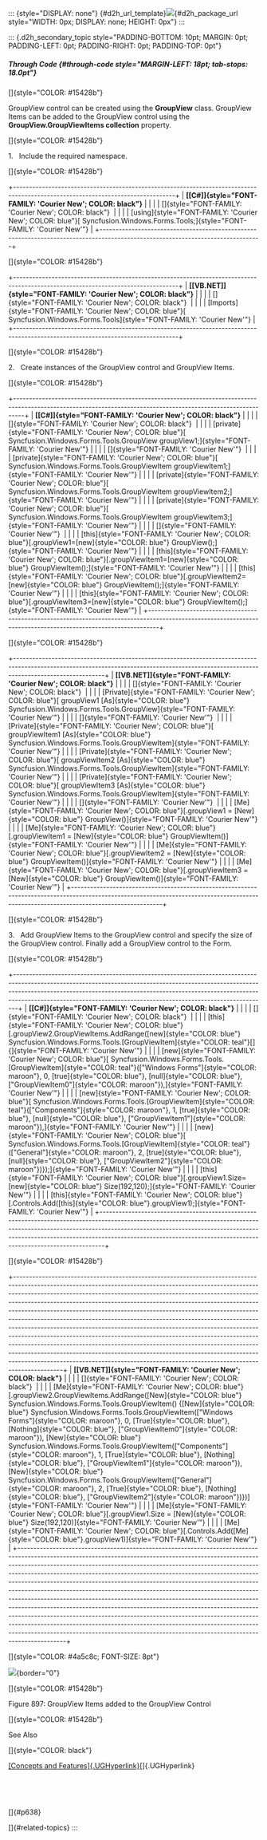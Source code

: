 ::: {style="DISPLAY: none"}
[](ms-xhelp:///?Id=d2h_url_template){#d2h_url_template}![](!package_url!){#d2h_package_url style="WIDTH: 0px; DISPLAY: none; HEIGHT: 0px"}
:::

::: {.d2h_secondary_topic style="PADDING-BOTTOM: 10pt; MARGIN: 0pt; PADDING-LEFT: 0pt; PADDING-RIGHT: 0pt; PADDING-TOP: 0pt"}
##### Through Code {#through-code style="MARGIN-LEFT: 18pt; tab-stops: 18.0pt"}

[]{style="COLOR: #15428b"} 

GroupView control can be created using the **GroupView** class. GroupView Items can be added to the GroupView control using the **GroupView.GroupViewItems collection** property.

[]{style="COLOR: #15428b"} 

1.   Include the required namespace.

[]{style="COLOR: #15428b"} 

+--------------------------------------------------------------------------------------------------------------------------------+
| **[\[C#\]]{style="FONT-FAMILY: 'Courier New'; COLOR: black"}**                                                                 |
|                                                                                                                                |
| []{style="FONT-FAMILY: 'Courier New'; COLOR: black"}                                                                           |
|                                                                                                                                |
| [using]{style="FONT-FAMILY: 'Courier New'; COLOR: blue"}[ Syncfusion.Windows.Forms.Tools;]{style="FONT-FAMILY: 'Courier New'"} |
+--------------------------------------------------------------------------------------------------------------------------------+

[]{style="COLOR: #15428b"} 

+---------------------------------------------------------------------------------------------------------------------------------+
| **[\[VB.NET\]]{style="FONT-FAMILY: 'Courier New'; COLOR: black"}**                                                              |
|                                                                                                                                 |
| []{style="FONT-FAMILY: 'Courier New'; COLOR: black"}                                                                            |
|                                                                                                                                 |
| [Imports]{style="FONT-FAMILY: 'Courier New'; COLOR: blue"}[ Syncfusion.Windows.Forms.Tools]{style="FONT-FAMILY: 'Courier New'"} |
+---------------------------------------------------------------------------------------------------------------------------------+

[]{style="COLOR: #15428b"} 

2.   Create instances of the GroupView control and GroupView Items.

[]{style="COLOR: #15428b"} 

+---------------------------------------------------------------------------------------------------------------------------------------------------------------+
| **[\[C#\]]{style="FONT-FAMILY: 'Courier New'; COLOR: black"}**                                                                                                |
|                                                                                                                                                               |
| []{style="FONT-FAMILY: 'Courier New'; COLOR: black"}                                                                                                          |
|                                                                                                                                                               |
| [private]{style="FONT-FAMILY: 'Courier New'; COLOR: blue"}[ Syncfusion.Windows.Forms.Tools.GroupView groupView1;]{style="FONT-FAMILY: 'Courier New'"}         |
|                                                                                                                                                               |
| []{style="FONT-FAMILY: 'Courier New'"}                                                                                                                        |
|                                                                                                                                                               |
| [private]{style="FONT-FAMILY: 'Courier New'; COLOR: blue"}[ Syncfusion.Windows.Forms.Tools.GroupViewItem groupViewItem1;]{style="FONT-FAMILY: 'Courier New'"} |
|                                                                                                                                                               |
| [private]{style="FONT-FAMILY: 'Courier New'; COLOR: blue"}[ Syncfusion.Windows.Forms.Tools.GroupViewItem groupViewItem2;]{style="FONT-FAMILY: 'Courier New'"} |
|                                                                                                                                                               |
| [private]{style="FONT-FAMILY: 'Courier New'; COLOR: blue"}[ Syncfusion.Windows.Forms.Tools.GroupViewItem groupViewItem3;]{style="FONT-FAMILY: 'Courier New'"} |
|                                                                                                                                                               |
| []{style="FONT-FAMILY: 'Courier New'"}                                                                                                                        |
|                                                                                                                                                               |
| [this]{style="FONT-FAMILY: 'Courier New'; COLOR: blue"}[.groupView1=[new]{style="COLOR: blue"} GroupView();]{style="FONT-FAMILY: 'Courier New'"}              |
|                                                                                                                                                               |
| [this]{style="FONT-FAMILY: 'Courier New'; COLOR: blue"}[.groupViewItem1=[new]{style="COLOR: blue"} GroupViewItem();]{style="FONT-FAMILY: 'Courier New'"}      |
|                                                                                                                                                               |
| [this]{style="FONT-FAMILY: 'Courier New'; COLOR: blue"}[.groupViewItem2=[new]{style="COLOR: blue"} GroupViewItem();]{style="FONT-FAMILY: 'Courier New'"}      |
|                                                                                                                                                               |
| [this]{style="FONT-FAMILY: 'Courier New'; COLOR: blue"}[.groupViewItem3=[new]{style="COLOR: blue"} GroupViewItem();]{style="FONT-FAMILY: 'Courier New'"}      |
+---------------------------------------------------------------------------------------------------------------------------------------------------------------+

[]{style="COLOR: #15428b"} 

+----------------------------------------------------------------------------------------------------------------------------------------------------------------------------------------+
| **[\[VB.NET\]]{style="FONT-FAMILY: 'Courier New'; COLOR: black"}**                                                                                                                     |
|                                                                                                                                                                                        |
| []{style="FONT-FAMILY: 'Courier New'; COLOR: black"}                                                                                                                                   |
|                                                                                                                                                                                        |
| [Private]{style="FONT-FAMILY: 'Courier New'; COLOR: blue"}[ groupView1 [As]{style="COLOR: blue"} Syncfusion.Windows.Forms.Tools.GroupView]{style="FONT-FAMILY: 'Courier New'"}         |
|                                                                                                                                                                                        |
| []{style="FONT-FAMILY: 'Courier New'"}                                                                                                                                                 |
|                                                                                                                                                                                        |
| [Private]{style="FONT-FAMILY: 'Courier New'; COLOR: blue"}[ groupViewItem1 [As]{style="COLOR: blue"} Syncfusion.Windows.Forms.Tools.GroupViewItem]{style="FONT-FAMILY: 'Courier New'"} |
|                                                                                                                                                                                        |
| [Private]{style="FONT-FAMILY: 'Courier New'; COLOR: blue"}[ groupViewItem2 [As]{style="COLOR: blue"} Syncfusion.Windows.Forms.Tools.GroupViewItem]{style="FONT-FAMILY: 'Courier New'"} |
|                                                                                                                                                                                        |
| [Private]{style="FONT-FAMILY: 'Courier New'; COLOR: blue"}[ groupViewItem3 [As]{style="COLOR: blue"} Syncfusion.Windows.Forms.Tools.GroupViewItem]{style="FONT-FAMILY: 'Courier New'"} |
|                                                                                                                                                                                        |
| []{style="FONT-FAMILY: 'Courier New'"}                                                                                                                                                 |
|                                                                                                                                                                                        |
| [Me]{style="FONT-FAMILY: 'Courier New'; COLOR: blue"}[.groupView1 = [New]{style="COLOR: blue"} GroupView()]{style="FONT-FAMILY: 'Courier New'"}                                        |
|                                                                                                                                                                                        |
| [Me]{style="FONT-FAMILY: 'Courier New'; COLOR: blue"}[.groupViewItem1 = [New]{style="COLOR: blue"} GroupViewItem()]{style="FONT-FAMILY: 'Courier New'"}                                |
|                                                                                                                                                                                        |
| [Me]{style="FONT-FAMILY: 'Courier New'; COLOR: blue"}[.groupViewItem2 = [New]{style="COLOR: blue"} GroupViewItem()]{style="FONT-FAMILY: 'Courier New'"}                                |
|                                                                                                                                                                                        |
| [Me]{style="FONT-FAMILY: 'Courier New'; COLOR: blue"}[.groupViewItem3 = [New]{style="COLOR: blue"} GroupViewItem()]{style="FONT-FAMILY: 'Courier New'"}                                |
+----------------------------------------------------------------------------------------------------------------------------------------------------------------------------------------+

[]{style="COLOR: #15428b"} 

3.   Add GroupView Items to the GroupView control and specify the size of the GroupView control. Finally add a GroupView control to the Form.

[]{style="COLOR: #15428b"} 

+-------------------------------------------------------------------------------------------------------------------------------------------------------------------------------------------------------------------------------------------------------------------------------------------------------------------------+
| **[\[C#\]]{style="FONT-FAMILY: 'Courier New'; COLOR: black"}**                                                                                                                                                                                                                                                          |
|                                                                                                                                                                                                                                                                                                                         |
| []{style="FONT-FAMILY: 'Courier New'; COLOR: black"}                                                                                                                                                                                                                                                                    |
|                                                                                                                                                                                                                                                                                                                         |
| [this]{style="FONT-FAMILY: 'Courier New'; COLOR: blue"}[.groupView2.GroupViewItems.AddRange([new]{style="COLOR: blue"} Syncfusion.Windows.Forms.Tools.[GroupViewItem]{style="COLOR: teal"}\[\] {]{style="FONT-FAMILY: 'Courier New'"}                                                                                   |
|                                                                                                                                                                                                                                                                                                                         |
| [new]{style="FONT-FAMILY: 'Courier New'; COLOR: blue"}[ Syncfusion.Windows.Forms.Tools.[GroupViewItem]{style="COLOR: teal"}([\"Windows Forms\"]{style="COLOR: maroon"}, 0, [true]{style="COLOR: blue"}, [null]{style="COLOR: blue"}, [\"GroupViewItem0\"]{style="COLOR: maroon"}),]{style="FONT-FAMILY: 'Courier New'"} |
|                                                                                                                                                                                                                                                                                                                         |
| [new]{style="FONT-FAMILY: 'Courier New'; COLOR: blue"}[ Syncfusion.Windows.Forms.Tools.[GroupViewItem]{style="COLOR: teal"}([\"Components\"]{style="COLOR: maroon"}, 1, [true]{style="COLOR: blue"}, [null]{style="COLOR: blue"}, [\"GroupViewItem1\"]{style="COLOR: maroon"}),]{style="FONT-FAMILY: 'Courier New'"}    |
|                                                                                                                                                                                                                                                                                                                         |
| [new]{style="FONT-FAMILY: 'Courier New'; COLOR: blue"}[ Syncfusion.Windows.Forms.Tools.[GroupViewItem]{style="COLOR: teal"}([\"General\"]{style="COLOR: maroon"}, 2, [true]{style="COLOR: blue"}, [null]{style="COLOR: blue"}, [\"GroupViewItem2\"]{style="COLOR: maroon"})});]{style="FONT-FAMILY: 'Courier New'"}     |
|                                                                                                                                                                                                                                                                                                                         |
| [this]{style="FONT-FAMILY: 'Courier New'; COLOR: blue"}[.groupView1.Size=[new]{style="COLOR: blue"} Size(192,120);]{style="FONT-FAMILY: 'Courier New'"}                                                                                                                                                                 |
|                                                                                                                                                                                                                                                                                                                         |
| [this]{style="FONT-FAMILY: 'Courier New'; COLOR: blue"}[.Controls.Add([this]{style="COLOR: blue"}.groupView1);]{style="FONT-FAMILY: 'Courier New'"}                                                                                                                                                                     |
+-------------------------------------------------------------------------------------------------------------------------------------------------------------------------------------------------------------------------------------------------------------------------------------------------------------------------+

[]{style="COLOR: #15428b"} 

+---------------------------------------------------------------------------------------------------------------------------------------------------------------------------------------------------------------------------------------------------------------------------------------------------------------------------------------------------------------------------------------------------------------------------------------------------------------------------------------------------------------------------------------------------------------------------------------------------------------------------------------------------------------------------------------------------------------------------------------------------------------------------------------------------------------------------------------------------------------------------------------------------------+
| **[\[VB.NET\]]{style="FONT-FAMILY: 'Courier New'; COLOR: black"}**                                                                                                                                                                                                                                                                                                                                                                                                                                                                                                                                                                                                                                                                                                                                                                                                                                      |
|                                                                                                                                                                                                                                                                                                                                                                                                                                                                                                                                                                                                                                                                                                                                                                                                                                                                                                         |
| []{style="FONT-FAMILY: 'Courier New'; COLOR: black"}                                                                                                                                                                                                                                                                                                                                                                                                                                                                                                                                                                                                                                                                                                                                                                                                                                                    |
|                                                                                                                                                                                                                                                                                                                                                                                                                                                                                                                                                                                                                                                                                                                                                                                                                                                                                                         |
| [Me]{style="FONT-FAMILY: 'Courier New'; COLOR: blue"}[.groupView2.GroupViewItems.AddRange([New]{style="COLOR: blue"} Syncfusion.Windows.Forms.Tools.GroupViewItem() {[New]{style="COLOR: blue"} Syncfusion.Windows.Forms.Tools.GroupViewItem([\"Windows Forms\"]{style="COLOR: maroon"}, 0, [True]{style="COLOR: blue"}, [Nothing]{style="COLOR: blue"}, [\"GroupViewItem0\"]{style="COLOR: maroon"}), [New]{style="COLOR: blue"} Syncfusion.Windows.Forms.Tools.GroupViewItem([\"Components\"]{style="COLOR: maroon"}, 1, [True]{style="COLOR: blue"}, [Nothing]{style="COLOR: blue"}, [\"GroupViewItem1\"]{style="COLOR: maroon"}), [New]{style="COLOR: blue"} Syncfusion.Windows.Forms.Tools.GroupViewItem([\"General\"]{style="COLOR: maroon"}, 2, [True]{style="COLOR: blue"}, [Nothing]{style="COLOR: blue"}, [\"GroupViewItem2\"]{style="COLOR: maroon"})})]{style="FONT-FAMILY: 'Courier New'"} |
|                                                                                                                                                                                                                                                                                                                                                                                                                                                                                                                                                                                                                                                                                                                                                                                                                                                                                                         |
| [Me]{style="FONT-FAMILY: 'Courier New'; COLOR: blue"}[.groupView1.Size = [New]{style="COLOR: blue"} Size(192,120)]{style="FONT-FAMILY: 'Courier New'"}                                                                                                                                                                                                                                                                                                                                                                                                                                                                                                                                                                                                                                                                                                                                                  |
|                                                                                                                                                                                                                                                                                                                                                                                                                                                                                                                                                                                                                                                                                                                                                                                                                                                                                                         |
| [Me]{style="FONT-FAMILY: 'Courier New'; COLOR: blue"}[.Controls.Add([Me]{style="COLOR: blue"}.groupView1)]{style="FONT-FAMILY: 'Courier New'"}                                                                                                                                                                                                                                                                                                                                                                                                                                                                                                                                                                                                                                                                                                                                                          |
+---------------------------------------------------------------------------------------------------------------------------------------------------------------------------------------------------------------------------------------------------------------------------------------------------------------------------------------------------------------------------------------------------------------------------------------------------------------------------------------------------------------------------------------------------------------------------------------------------------------------------------------------------------------------------------------------------------------------------------------------------------------------------------------------------------------------------------------------------------------------------------------------------------+

[]{style="COLOR: #4a5c8c; FONT-SIZE: 8pt"} 

![](ImagesExt/image76_882.jpg){border="0"}

[]{style="COLOR: #15428b"} 

Figure 897: GroupView Items added to the GroupView Control

[]{style="COLOR: #15428b"} 

See Also

[]{style="COLOR: black"} 

[[Concepts and Features]{.UGHyperlink}](../../../../../../../../Documents%20and%20Settings/sylviap/Desktop/Tools%20-%20Part%202.docx#_Concepts_and_Features_2)[]{.UGHyperlink}

 

 

[]{#p638} 

[]{#related-topics}
:::
